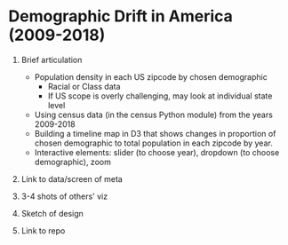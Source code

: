# Demographic Drift in America (2009-2018)

1. Brief articulation
    - Population density in each US zipcode by chosen demographic
        - Racial or Class data
        - If US scope is overly challenging, may look at individual state level
    - Using census data (in the census Python module) from the years 2009-2018
    - Building a timeline map in D3 that shows changes in proportion of chosen demographic to total population in each zipcode by year.
    - Interactive elements: slider (to choose year), dropdown (to choose demographic), zoom

2. Link to data/screen of meta

3. 3-4 shots of others' viz

4. Sketch of design

5. Link to repo